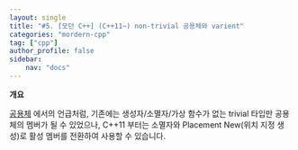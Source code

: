 ```yaml
---
layout: single
title: "#5. [모던 C++] (C++11~) non-trivial 공용체와 varient"
categories: "mordern-cpp"
tag: ["cpp"]
author_profile: false
sidebar: 
    nav: "docs"
---
```


**개요**

[공용체](
https://tango1202.github.io/classic-cpp-guide/classic-cpp-guide-struct-class-union/#%EA%B3%B5%EC%9A%A9%EC%B2%B4) 에서의 언급처럼, 기존에는 생성자/소멸자/가상 함수가 없는 trivial 타입만 공용체의 멤버가 될 수 있었으나, C++11 부터는 소멸자와 Placement New(위치 지정 생성)로 활성 멤버를 전환하여 사용할 수 있습니다.



